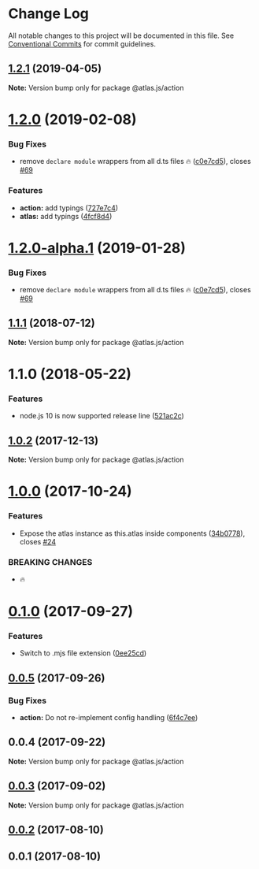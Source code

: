 # Change Log

All notable changes to this project will be documented in this file.
See [Conventional Commits](https://conventionalcommits.org) for commit guidelines.

## [1.2.1](https://github.com/strvcom/atlas.js/compare/@atlas.js/action@1.2.0...@atlas.js/action@1.2.1) (2019-04-05)

**Note:** Version bump only for package @atlas.js/action





# [1.2.0](https://github.com/strvcom/atlas.js/compare/@atlas.js/action@1.1.1...@atlas.js/action@1.2.0) (2019-02-08)


### Bug Fixes

* remove `declare module` wrappers from all d.ts files 🔥 ([c0e7cd5](https://github.com/strvcom/atlas.js/commit/c0e7cd5)), closes [#69](https://github.com/strvcom/atlas.js/issues/69)


### Features

* **action:** add typings ([727e7c4](https://github.com/strvcom/atlas.js/commit/727e7c4))
* **atlas:** add typings ([4fcf8d4](https://github.com/strvcom/atlas.js/commit/4fcf8d4))





# [1.2.0-alpha.1](https://github.com/strvcom/atlas.js/compare/@atlas.js/action@1.2.0-alpha.0...@atlas.js/action@1.2.0-alpha.1) (2019-01-28)


### Bug Fixes

* remove `declare module` wrappers from all d.ts files 🔥 ([c0e7cd5](https://github.com/strvcom/atlas.js/commit/c0e7cd5)), closes [#69](https://github.com/strvcom/atlas.js/issues/69)





<a name="1.1.1"></a>
## [1.1.1](https://github.com/strvcom/atlas.js/compare/@atlas.js/action@1.1.0...@atlas.js/action@1.1.1) (2018-07-12)




**Note:** Version bump only for package @atlas.js/action

<a name="1.1.0"></a>
# 1.1.0 (2018-05-22)


### Features

* node.js 10 is now supported release line ([521ac2c](https://github.com/strvcom/atlas.js/commit/521ac2c))




<a name="1.0.2"></a>
## [1.0.2](https://github.com/strvcom/atlas.js/compare/@atlas.js/action@1.0.1...@atlas.js/action@1.0.2) (2017-12-13)




**Note:** Version bump only for package @atlas.js/action

<a name="1.0.0"></a>
# [1.0.0](https://github.com/strvcom/atlas.js/compare/@atlas.js/action@0.1.0...@atlas.js/action@1.0.0) (2017-10-24)


### Features

* Expose the atlas instance as this.atlas inside components ([34b0778](https://github.com/strvcom/atlas.js/commit/34b0778)), closes [#24](https://github.com/strvcom/atlas.js/issues/24)


### BREAKING CHANGES

* 🔥




<a name="0.1.0"></a>
# [0.1.0](https://github.com/strvcom/atlas.js/compare/@atlas.js/action@0.0.5...@atlas.js/action@0.1.0) (2017-09-27)


### Features

* Switch to .mjs file extension ([0ee25cd](https://github.com/strvcom/atlas.js/commit/0ee25cd))




<a name="0.0.5"></a>
## [0.0.5](https://github.com/strvcom/atlas.js/compare/@atlas.js/action@0.0.4...@atlas.js/action@0.0.5) (2017-09-26)


### Bug Fixes

* **action:** Do not re-implement config handling ([6f4c7ee](https://github.com/strvcom/atlas.js/commit/6f4c7ee))




<a name="0.0.4"></a>
## 0.0.4 (2017-09-22)




**Note:** Version bump only for package @atlas.js/action

<a name="0.0.3"></a>
## [0.0.3](https://github.com/strvcom/atlas.js/compare/@atlas.js/action@0.0.2...@atlas.js/action@0.0.3) (2017-09-02)




**Note:** Version bump only for package @atlas.js/action

<a name="0.0.2"></a>
## [0.0.2](https://github.com/strvcom/atlas.js/compare/@atlas.js/action@0.0.1...@atlas.js/action@0.0.2) (2017-08-10)




<a name="0.0.1"></a>
## 0.0.1 (2017-08-10)
